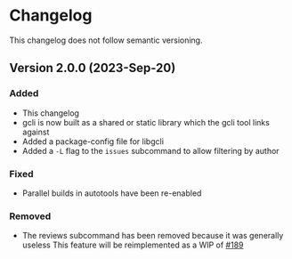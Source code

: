 # Changelog

This changelog does not follow semantic versioning.

## Version 2.0.0 (2023-Sep-20)

### Added

- This changelog
- gcli is now built as a shared or static library which the gcli tool links against
- Added a package-config file for libgcli
- Added a `-L` flag to the `issues` subcommand to allow filtering by author

### Fixed

- Parallel builds in autotools have been re-enabled

### Removed

- The reviews subcommand has been removed because it was generally useless
  This feature will be reimplemented as a WIP of [#189](https://gitlab.com/herrhotzenplotz/gcli/-/issues/189)
